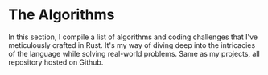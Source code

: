 # The Algorithms

 In this section, I compile a list of algorithms and coding challenges that I've meticulously crafted in Rust. It's my way of diving deep into the intricacies of the language while solving real-world problems. Same as my projects, all repository hosted on Github.